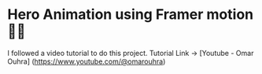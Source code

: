 # Hero Animation using Framer motion 🚀🔥

I followed a video tutorial to do this project.
Tutorial Link -> [Youtube - Omar Ouhra] (https://www.youtube.com/@omarouhra)